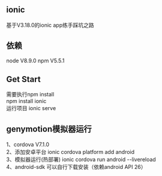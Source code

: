 ionic
------------
基于V3.18.0的ionic app练手踩坑之路

依赖
------------
node V8.9.0   npm V5.5.1

Get Start
------------
需要执行npm install</br>
       npm install ionic </br>
运行项目  ionic serve

genymotion模拟器运行
------------
1、cordova V7.1.0 </br>
2、添加安卓平台 ionic cordova platform add android </br>
3、模拟器运行(热部署) ionic cordova run android --livereload </br>
4、android-sdk 可以自行下载安装（依赖android API 26）


